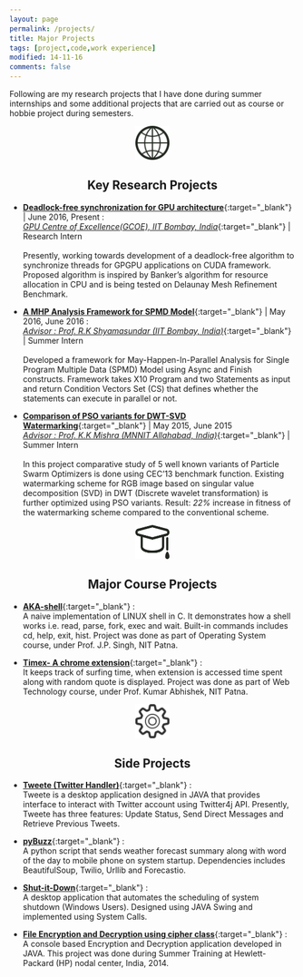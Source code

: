 ```yaml
---
layout: page
permalink: /projects/
title: Major Projects
tags: [project,code,work experience]
modified: 14-11-16
comments: false
---
```


Following are my research projects that I have done during summer internships and some additional projects that are carried out as course or hobbie project during semesters.  

<!--### Key Research Projects-->

<p align="center" ><img src="/images/CV/world.png" alt="Key Research Projects" width="60" height="60"></p>
<h2 align="center" class=bottom-small>Key Research Projects</h2>

* [**Deadlock-free synchronization for GPU architecture**](https://drive.google.com/open?id=0B2jIT4ExtjujbUYxcnFHQWFCMjQ){:target="_blank"} | June 2016, Present :
  <br>
  [*GPU Centre of Excellence(GCOE), IIT Bombay, India*](http://gcoe-iitb.in/){:target="_blank"} | Research Intern
  <br><br/>
  Presently, working towards development of a deadlock-free algorithm to synchronize threads for GPGPU applications on CUDA framework.     Proposed algorithm is inspired by Banker’s algorithm for resource allocation in CPU and is being tested on Delaunay Mesh Refinement     Benchmark.

* [**A MHP Analysis Framework for SPMD Model**](https://drive.google.com/open?id=0B2jIT4ExtjujN0M1UElEQ1BoOEE){:target="_blank"} | May 2016, June 2016 :
  <br>
  [*Advisor : Prof. R.K Shyamasundar (IIT Bombay, India)*](https://scholar.google.co.in/citations?user=Q1hcun8AAAAJ&hl=en){:target="_blank"} | Summer Intern 
  <br><br/>
  Developed a framework for May-Happen-In-Parallel Analysis for Single Program Multiple Data (SPMD) Model using Async and Finish           constructs. Framework takes X10 Program and two Statements as input and return Condition Vectors Set (CS) that defines whether the       statements can execute in parallel or not.

* [**Comparison of PSO variants for DWT-SVD Watermarking**](https://drive.google.com/open?id=0B2jIT4ExtjujSVNRVU9CRUpiTUU){:target="_blank"} | May 2015, June 2015
  <br>
  [*Advisor : Prof. K.K Mishra (MNNIT Allahabad, India)*](http://www.mnnit.ac.in/old/index.php/departments/engineering/computer-science-and-engineering/faculty-profile/250-krishn-k-mishra-csed.html){:target="_blank"} | Summer Intern 
  <br><br/>
  In this project comparative study of 5 well known variants of Particle Swarm Optimizers is done using CEC’13 benchmark function. Existing watermarking scheme for RGB image based on singular value decomposition (SVD) in DWT (Discrete wavelet transformation) is further optimized using PSO variants. Result: *22%* increase in fitness of the watermarking scheme compared to the conventional scheme.

<!--### Course and Side Projects-->

<p align="center" ><img src="/images/CV/study.png" alt="Major Course Projects" width="60" height="60"></p>
<h2 align="center" class=bottom-small>Major Course Projects</h2>

* [**AKA-shell**](https://github.com/Akash1684/AKA-shell){:target="_blank"} : <br> A naive implementation of LINUX shell in C. It demonstrates how a shell works i.e. read, parse, fork, exec and wait. Built-in commands includes cd, help, exit, hist. Project was done as part of Operating System course, under Prof. J.P. Singh, NIT Patna.

* [**Timex- A chrome extension**](https://github.com/Akash1684/Timex){:target="_blank"} : <br> It keeps track of surfing time, when extension is accessed time spent along with random quote is displayed. Project was done as part of Web Technology course, under Prof. Kumar Abhishek, NIT Patna.

<p align="center" ><img src="/images/CV/settings.png" alt="Major Course Projects" width="60" height="60"></p>
<h2 align="center" class=bottom-small>Side Projects</h2>


* [**Tweete (Twitter Handler)**](https://github.com/Akash1684/Tweete){:target="_blank"} : <br> Tweete is a desktop application designed in JAVA that provides interface to interact with Twitter account using Twitter4j API. Presently, Tweete has three features: Update Status, Send Direct Messages and Retrieve Previous Tweets.

* [**pyBuzz**](https://github.com/Akash1684/pyBuzz){:target="_blank"} : <br> A python script that sends weather forecast summary along with word of the day to mobile phone on system startup. Dependencies includes BeautifulSoup, Twilio, Urllib and Forecastio.

* [**Shut-it-Down**](https://github.com/Akash1684/Shut-it-Down){:target="_blank"} : <br> A desktop application that automates the scheduling of system shutdown (Windows Users). Designed using JAVA Swing and implemented using System Calls.

* [**File Encryption and Decryption using cipher class**](https://github.com/Akash1684/File_Encryptor){:target="_blank"} : <br> A console based Encryption and Decryption application developed in JAVA. This project was done during Summer Training at Hewlett-Packard (HP) nodal center, India, 2014.
